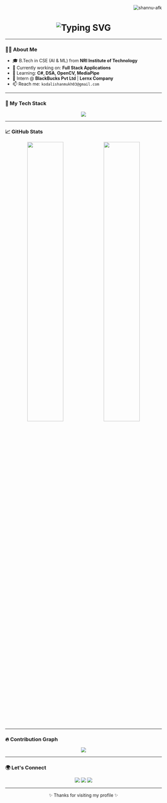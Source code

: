 <!-- GitHub Profile Views -->
<p align="right">
  <img src="https://komarev.com/ghpvc/?username=shannu-afk&label=Profile%20Views&color=blueviolet&style=flat" alt="shannu-afk" />
</p>

<!-- Animated Typing SVG Header -->
<h1 align="center">
  <img src="https://readme-typing-svg.demolab.com?font=Fira+Code&duration=3000&pause=500&color=0FF7F7&vCenter=true&center=true&lines=Hi+%F0%9F%91%8B+I'm+Shanmukh+Kodali;AI%2FML+Enthusiast+%7C+Python+Dev;OpenCV+%7C+React+%7C+Django+%7C+Flask;Welcome+to+my+GitHub+Profile!" alt="Typing SVG" />
</h1>

---

### 👨‍💻 About Me
- 🎓 B.Tech in CSE (AI & ML) from **NRI Institute of Technology**
- 🔭 Currently working on: **Full Stack Applications**
- 🌱 Learning: **C#, DSA, OpenCV, MediaPipe**
- 💼 Intern @ **BlackBucks Pvt Ltd** | **Lernx Company**
- 📫 Reach me: `kodalishanmukh03@gmail.com`

---

### 🚀 My Tech Stack

<p align="center">
  <img src="https://skillicons.dev/icons?i=python,flask,django,react,nodejs,js,html,css,git,github,vscode,mysql,mongodb,opencv" />
</p>

---

### 📈 GitHub Stats

<p align="center">
  <img width="48%" src="https://github-readme-stats.vercel.app/api?username=shannu-afk&show_icons=true&theme=radical" />
  <img width="48%" src="https://github-readme-streak-stats.herokuapp.com/?user=shannu-afk&theme=radical" />
</p>

---

### 🔥 Contribution Graph

<p align="center">
  <img src="https://github-readme-activity-graph.vercel.app/graph?username=shannu-afk&theme=react-dark&hide_border=true&area=true" />
</p>

---

### 🌍 Let's Connect

<p align="center">
  <a href="mailto:kodalishanmukh03@gmail.com"><img src="https://img.shields.io/badge/Email-D14836?style=for-the-badge&logo=gmail&logoColor=white" /></a>
  <a href="https://github.com/shannu-afk"><img src="https://img.shields.io/badge/GitHub-100000?style=for-the-badge&logo=github&logoColor=white" /></a>
  <a href="https://www.linkedin.com/in/shanmukh-chowdary-kodali-b4462526a/"><img src="https://img.shields.io/badge/LinkedIn-0A66C2?style=for-the-badge&logo=linkedin&logoColor=white" /></a>
</p>

---

<!-- Footer -->
<p align="center">
  ✨ Thanks for visiting my profile ✨
</p>
